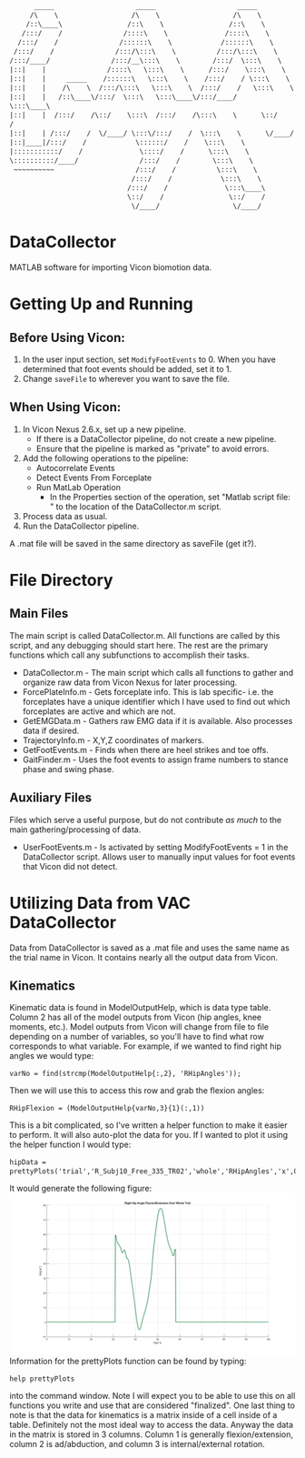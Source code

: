           _____                    _____                    _____                  
         /\    \                  /\    \                  /\    \                 
        /::\____\                /::\    \                /::\    \                
       /:::/    /               /::::\    \              /::::\    \               
      /:::/    /               /::::::\    \            /::::::\    \              
     /:::/    /               /:::/\:::\    \          /:::/\:::\    \             
    /:::/____/               /:::/__\:::\    \        /:::/  \:::\    \            
    |::|    |               /::::\   \:::\    \      /:::/    \:::\    \           
    |::|    |     _____    /::::::\   \:::\    \    /:::/    / \:::\    \          
    |::|    |    /\    \  /:::/\:::\   \:::\    \  /:::/    /   \:::\    \         
    |::|    |   /::\____\/:::/  \:::\   \:::\____\/:::/____/     \:::\____\        
    |::|    |  /:::/    /\::/    \:::\  /:::/    /\:::\    \      \::/    /        
    |::|    | /:::/    /  \/____/ \:::\/:::/    /  \:::\    \      \/____/         
    |::|____|/:::/    /            \::::::/    /    \:::\    \                     
    |:::::::::::/    /              \::::/    /      \:::\    \                    
    \::::::::::/____/               /:::/    /        \:::\    \                   
     ~~~~~~~~~~                    /:::/    /          \:::\    \                  
                                  /:::/    /            \:::\    \                 
                                 /:::/    /              \:::\____\                
                                 \::/    /                \::/    /                
                                  \/____/                  \/____/           
                                  
# DataCollector
MATLAB software for importing Vicon biomotion data.
# Getting Up and Running
## Before Using Vicon:
1. In the user input section, set ```ModifyFootEvents``` to 0. When you have determined that foot events should be added, set it to 1. 
2. Change ```saveFile``` to wherever you want to save the file. 
## When Using Vicon:
1. In Vicon Nexus 2.6.x, set up a new pipeline. 
   * If there is a DataCollector pipeline, do not create a new pipeline. 
   * Ensure that the pipeline is marked as "private" to avoid errors. 
2. Add the following operations to the pipeline:
   * Autocorrelate Events
   * Detect Events From Forceplate
   * Run MatLab Operation
     * In the Properties section of the operation, set "Matlab script file: " to the location of the DataCollector.m script.
3. Process data as usual. 
4. Run the DataCollector pipeline. 

A .mat file will be saved in the same directory as saveFile (get it?).
# File Directory
## Main Files
The main script is called DataCollector.m. All functions are called by this script, and any debugging should start here. The rest are the primary functions which call any subfunctions to accomplish their tasks. 
* DataCollector.m - The main script which calls all functions to gather and organize raw data from Vicon Nexus for later processing. 
* ForcePlateInfo.m - Gets forceplate info. This is lab specific- i.e. the forceplates have a unique identifier which I have used to find out which forceplates are active and which are not. 
* GetEMGData.m - Gathers raw EMG data if it is available. Also processes data if desired. 
* TrajectoryInfo.m - X,Y,Z coordinates of markers. 
* GetFootEvents.m - Finds when there are heel strikes and toe offs. 
* GaitFinder.m - Uses the foot events to assign frame numbers to stance phase and swing phase.

## Auxiliary Files
Files which serve a useful purpose, but do not contribute *as much* to the main gathering/processing of data. 
* UserFootEvents.m - Is activated by setting ModifyFootEvents = 1 in the DataCollector script. Allows user to manually input values for foot events that Vicon did not detect.

# Utilizing Data from VAC DataCollector
Data from DataCollector is saved as a .mat file and uses the same name as the trial name in Vicon. It contains nearly all the output data from Vicon.
## Kinematics
Kinematic data is found in ModelOutputHelp, which is data type table. Column 2 has all of the model outputs from Vicon (hip angles, knee moments, etc.). Model outputs from Vicon will change from file to file depending on a number of variables, so you'll have to find what row corresponds to what variable. 
For example, if we wanted to find right hip angles we would type:
```
varNo = find(strcmp(ModelOutputHelp{:,2}, 'RHipAngles'));
```
Then we will use this to access this row and grab the flexion angles:
```
RHipFlexion = (ModelOutputHelp{varNo,3}{1}(:,1))
```
This is a bit complicated, so I've written a helper function to make it easier to perform. It will also auto-plot the data for you. If I wanted to plot it using the helper function I would type:
```
hipData = prettyPlots('trial','R_Subj10_Free_335_TR02','whole','RHipAngles','x',0);
```
It would generate the following figure:
![alt text](https://github.com/Baylor-Biomotion-Lab/Images/blob/master/hip%20flexion.png "Example Flexion")
Information for the prettyPlots function can be found by typing:
```
help prettyPlots
```
into the command window. Note I will expect you to be able to use this on all functions you write and use that are considered "finalized". One last thing to note is that the data for kinematics is a matrix inside of a cell inside of a table. Definitely not the most ideal way to access the data. Anyway the data in the matrix is stored in 3 columns. Column 1 is generally flexion/extension, column 2 is ad/abduction, and column 3 is internal/external rotation. 
